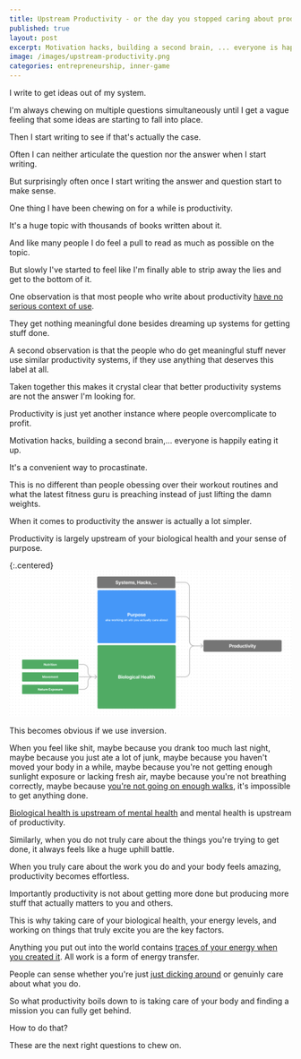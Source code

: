 ```yaml
---
title: Upstream Productivity - or the day you stopped caring about productivity advice
published: true
layout: post
excerpt: Motivation hacks, building a second brain, ... everyone is happily eating it up.
image: /images/upstream-productivity.png
categories: entrepreneurship, inner-game
---
```


I write to get ideas out of my system.

I'm always chewing on multiple questions simultaneously until I get a vague feeling that some ideas are starting to fall into place.

Then I start writing to see if that's actually the case.

Often I can neither articulate the question nor the answer when I start writing.

But surprisingly often once I start writing the answer and question start to make sense.

One thing I have been chewing on for a while is productivity.

It's a huge topic with thousands of books written about it.

And like many people I do feel a pull to read as much as possible on the topic.

But slowly I've started to feel like I'm finally able to strip away the lies and get to the bottom of it.

One observation is that most people who write about productivity [have no serious context of use](https://notes.andymatuschak.org/z51q8prEJzs5Jqa5WPThYoV).

They get nothing meaningful done besides dreaming up systems for getting stuff done.

A second observation is that the people who do get meaningful stuff never use similar productivity systems, if they use anything that deserves this label at all.

Taken together this makes it crystal clear that better productivity systems are not the answer I'm looking for.

Productivity is just yet another instance where people overcomplicate to profit.

Motivation hacks, building a second brain,... everyone is happily eating it up. 

It's a convenient way to procastinate.

This is no different than people obessing over their workout routines and what the latest fitness guru is preaching instead of just lifting the damn weights.

When it comes to productivity the answer is actually a lot simpler.

Productivity is largely upstream of your biological health and your sense of purpose.

{:.centered}
![](/images/upstream_productivity3.png)

This becomes obvious if we use inversion.

When you feel like shit, maybe because you drank too much last night, maybe because you just ate a lot of junk, maybe because you haven't moved your body in a while, maybe because you're not getting enough sunlight exposure or lacking fresh air, maybe because you're not breathing correctly, maybe because [you're not going on enough walks](https://www.charlottegrysolle.com/the-most-underrated-brain-exercise/), it's impossible to get anything done.

[Biological health is upstream of mental health](https://justinmares.substack.com/p/the-next-episode-53) and mental health is upstream of productivity.

Similarly, when you do not truly care about the things you're trying to get done, it always feels like a huge uphill battle.

When you truly care about the work you do and your body feels amazing, productivity becomes effortless.

Importantly productivity is not about getting more done but producing more stuff that actually matters to you and others.

This is why taking care of your biological health, your energy levels, and working on things that truly excite you are the key factors.

Anything you put out into the world contains [traces of your energy when you created it](https://www.youtube.com/watch?v=3TNm8MJXKfc). All work is a form of energy transfer.

People can sense whether you're just [just dicking around](](https://jakobgreenfeld.com/way-of-man-deida)) or genuinly care about what you do.

So what productivity boils down to is taking care of your body and finding a mission you can fully get behind.

How to do that?

These are the next right questions to chew on.